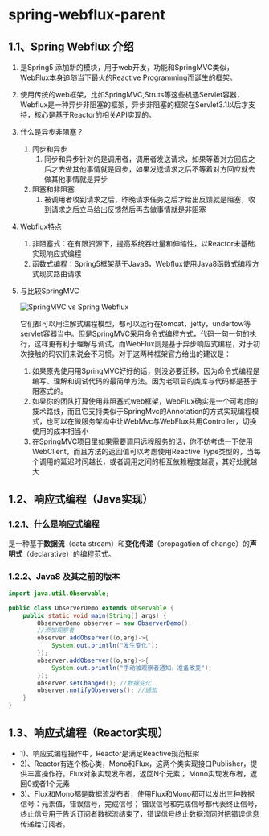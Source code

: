 # spring-webflux-parent
## 1.1、Spring Webflux 介绍
1. 是Spring5 添加新的模块，用于web开发，功能和SpringMVC类似，WebFlux本身追随当下最火的Reactive Programming而诞生的框架。

2. 使用传统的web框架，比如SpringMVC,Struts等这些机遇Servlet容器，Webflux是一种异步非阻塞的框架，异步非阻塞的框架在Servlet3.1以后才支持，核心是基于Reactor的相关API实现的。

3. 什么是异步非阻塞？

    1. 同步和异步
        1. 同步和异步针对的是调用者，调用者发送请求，如果等着对方回应之后才去做其他事情就是同步，如果发送请求之后不等着对方回应就去做其他事情就是异步
    2. 阻塞和非阻塞
        1. 被调用者收到请求之后，昨晚请求任务之后才给出反馈就是阻塞，收到请求之后立马给出反馈然后再去做事情就是非阻塞

4. Webflux特点

    1. 非阻塞式：在有限资源下，提高系统吞吐量和伸缩性，以Reactor未基础实现响应式编程
    2. 函数式编程：Spring5框架基于Java8，Webflux使用Java8函数式编程方式现实路由请求

5. 与比较SpringMVC

    ![SpringMVC vs Spring Webflux](https://docs.spring.io/spring-framework/docs/current/reference/html/images/spring-mvc-and-webflux-venn.png)

    它们都可以用注解式编程模型，都可以运行在tomcat，jetty，undertow等servlet容器当中。但是SpringMVC采用命令式编程方式，代码一句一句的执行，这样更有利于理解与调试，而WebFlux则是基于异步响应式编程，对于初次接触的码农们来说会不习惯。对于这两种框架官方给出的建议是：

    1. 如果原先使用用SpringMVC好好的话，则没必要迁移。因为命令式编程是编写、理解和调试代码的最简单方法。因为老项目的类库与代码都是基于阻塞式的。
    2. 如果你的团队打算使用非阻塞式web框架，WebFlux确实是一个可考虑的技术路线，而且它支持类似于SpringMvc的Annotation的方式实现编程模式，也可以在微服务架构中让WebMvc与WebFlux共用Controller，切换使用的成本相当小
    3. 在SpringMVC项目里如果需要调用远程服务的话，你不妨考虑一下使用WebClient，而且方法的返回值可以考虑使用Reactive Type类型的，当每个调用的延迟时间越长，或者调用之间的相互依赖程度越高，其好处就越大

## 1.2、响应式编程（Java实现）

### 1.2.1、什么是响应式编程

是一种基于**数据流**（data stream）和**变化传递**（propagation of change）的**声明式**（declarative）的编程范式。



### 1.2.2、Java8 及其之前的版本

```java
import java.util.Observable;

public class ObserverDemo extends Observable {
    public static void main(String[] args) {
        ObserverDemo observer = new ObserverDemo();
        //添加观察者
        observer.addObserver((o,arg)->{
            System.out.println("发生变化");
        });
        observer.addObserver((o,arg)->{
            System.out.println("手动被观察者通知，准备改变");
        });
        observer.setChanged(); //数据变化
        observer.notifyObservers(); //通知
    }
}
```
## 1.3、响应式编程（Reactor实现）
- 1)、响应式编程操作中，Reactor是满足Reactive规范框架
- 2)、Reactor有连个核心类，Mono和Flux，这两个类实现接口Publisher，提供丰富操作符。Flux对象实现发布者，返回N个元素；
Mono实现发布者，返回0或者1个元素
- 3)、Flux和Mono都是数据流发布者，使用Flux和Mono都可以发出三种数据信号：元素值，错误信号，完成信号；
错误信号和完成信号都代表终止信号，终止信号用于告诉订阅者数据流结束了，错误信号终止数据流同时把错误信息传递给订阅者。

